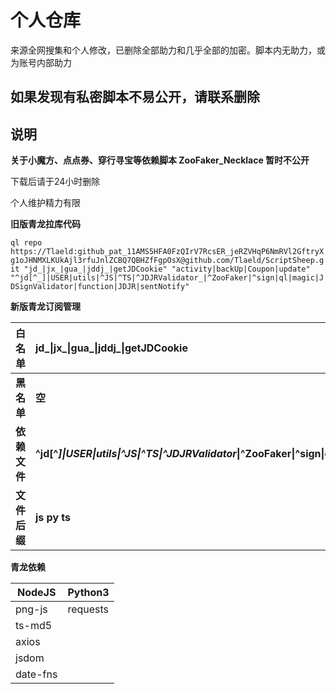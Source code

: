 # 个人仓库
来源全网搜集和个人修改，已删除全部助力和几乎全部的加密。脚本内无助力，或为账号内部助力

## 如果发现有私密脚本不易公开，请联系删除



## 说明

**关于小魔方、点点券、穿行寻宝等依赖脚本 ZooFaker_Necklace 暂时不公开**

下载后请于24小时删除

个人维护精力有限

**旧版青龙拉库代码**

`ql repo https://Tlaeld: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@github.com/Tlaeld/ScriptSheep.git "jd_|jx_|gua_|jddj_|getJDCookie" "activity|backUp|Coupon|update" "^jd[^_]|USER|utils|^JS|^TS|^JDJRValidator_|^ZooFaker|^sign|ql|magic|JDSignValidator|function|JDJR|sentNotify"`

**新版青龙订阅管理**

| 白名单 | jd_\|jx_\|gua_\|jddj_\|getJDCookie  |
| ------ | :--- |
| **黑名单** | **空** |
| **依赖文件** | **^jd\[^_]\|USER\|utils\|^JS\|^TS\|^JDJRValidator_\|^ZooFaker\|^sign\|ql\|magic\|sentNotify\|JDSignValidator\|function\|JDJR\|sendNotify** |
| **文件后缀** | **js py ts** |

**青龙依赖**

| NodeJS   | Python3  |
| -------- | -------- |
| png-js   | requests |
| ts-md5   |          |
| axios    |          |
| jsdom    |          |
| date-fns |          |
